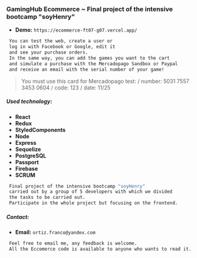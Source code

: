### GamingHub Ecommerce ~ Final project of the intensive bootcamp "soyHenry"

 - **Demo:** `https://ecommerce-ft07-g07.vercel.app/`

```sh
 You can test the web, create a user or 
 log in with Facebook or Google, edit it 
 and see your purchase orders.
 In the same way, you can add the games you want to the cart 
 and simulate a purchase with the Mercadopago Sandbox or Paypal
 and receive an email with the serial number of your game!
 ```
 > You must use this card for Mercadopago test: / number: 5031 7557 3453 0604 / code: 123 / date: 11/25

##### Used technology:

-  **React**
-  **Redux**
-  **StyledComponents**
-  **Node**
-  **Express**
-  **Sequelize**
-  **PostgreSQL**
-  **Passport**
-  **Firebase**
-  **SCRUM**

```sh
 Final project of the intensive bootcamp "soyHenry"
 carried out by a group of 5 developers with which we divided
 the tasks to be carried out. 
 Participate in the whole project but focusing on the frontend.
 ```


 ##### Contact:

 - **Email:** `ortiz.franco@yandex.com`

```sh
 Feel free to email me, any feedback is welcome.
 All the Eccomerce code is available to anyone who wants to read it.
```
